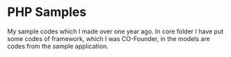 # PHP Samples

My sample codes which I made over one year ago. In core folder I have put 
some codes of framework, which I was CO-Founder, in the models are codes 
from the sample application.
